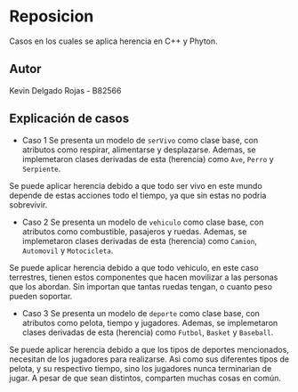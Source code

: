 # Reposicion
Casos en los cuales se aplica herencia en C++ y Phyton.

## Autor
Kevin Delgado Rojas - B82566

## Explicación de casos
    
* Caso 1
Se presenta un modelo de `serVivo` como clase base, con atributos como respirar, alimentarse y desplazarse.  Ademas, se implemetaron clases derivadas de esta (herencia) como `Ave`, `Perro` y `Serpiente`.

Se puede aplicar herencia debido a que todo ser vivo en este mundo depende de estas acciones todo el tiempo, ya que sin estas no podria sobrevivir.

* Caso 2
Se presenta un modelo de `vehiculo` como clase base, con atributos como combustible, pasajeros y ruedas.  Ademas, se implemetaron clases derivadas de esta (herencia) como `Camion`, `Automovil` y `Motocicleta`. 

Se puede aplicar herencia debido a que todo vehiculo, en este caso terrestres, tienen estos componentes que hacen movilizar a las personas que los abordan. Sin importan que tantas ruedas tengan, o cuanto peso pueden soportar.

* Caso 3
Se presenta un modelo de `deporte` como clase base, con atributos como pelota, tiempo y jugadores.  Ademas, se implemetaron clases derivadas de esta (herencia) como `Futbol`, `Basket` y `Baseball`. 

Se puede aplicar herencia debido a que los tipos de deportes mencionados, necesitan de los jugadores para realizarse. Asi como sus diferentes tipos de pelota, y su respectivo tiempo, sino los jugadores nunca terminarian de jugar. A pesar de que sean distintos, comparten muchas cosas en común.




